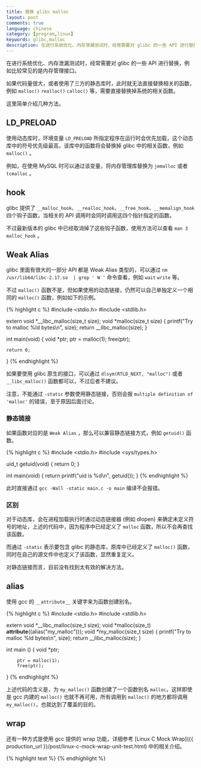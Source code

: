 ```yaml
---
title: 替换 glibc malloc
layout: post
comments: true
language: chinese
category: [program,linux]
keywords: glibc,malloc
description: 在进行系统优化、内存泄漏测试时，经常需要对 glibc 的一些 API 进行替换，例如内存管理的接口。 如果代码量很大，或者使用了三方的静态库时，此时就无法直接替换相关的函数，例如 `malloc()` `realloc()` `calloc()` 等，需要直接替换掉系统的相关函数。这里简单介绍几种方法。
---
```


在进行系统优化、内存泄漏测试时，经常需要对 glibc 的一些 API 进行替换，例如比较常见的是内存管理接口。

如果代码量很大，或者使用了三方的静态库时，此时就无法直接替换相关的函数，例如 `malloc()` `realloc()` `calloc()` 等，需要直接替换掉系统的相关函数。

这里简单介绍几种方法。

<!-- more -->

## LD_PRELOAD

使用动态库时，环境变量 `LD_PRELOAD` 所指定程序在运行时会优先加载，这个动态库中的符号优先级最高，该库中的函数将会替换掉 glibc 中的相关函数，例如 `malloc()` 。

例如，在使用 MySQL 时可以通过该变量，将内存管理库替换为 `jemalloc` 或者 `tcmalloc` 。

## hook

glibc 提供了 `__malloc_hook`、`__realloc_hook`、`__free_hook`、`__memalign_hook` 四个钩子函数，当相关的 API 调用时会同时调用这四个指针指定的函数。

不过最新版本的 glibc 中已经取消掉了这些钩子函数，使用方法可以查看 `man 3 malloc_hook` 。

## Weak Alias

glibc 里面有很大的一部分 API 都是 Weak Alias 类型的，可以通过 `nm /usr/lib64/libc-2.17.so  | grep ' W '` 命令查看，例如 `wait` `write` 等。

不过 `malloc()` 函数不是，但如果使用的动态链接，仍然可以自己单独定义一个相同的 `malloc()` 函数，例如如下的示例。

{% highlight c %}
#include <stdio.h>
#include <stdlib.h>

extern void *__libc_malloc(size_t size);
void *malloc(size_t size)
{
        printf("Try to malloc %ld bytes\n", size);
        return __libc_malloc(size);
}

int main(void)
{
        void *ptr;
        ptr = malloc(1);
        free(ptr);

	return 0;
}
{% endhighlight %}

如果要使用 glibc 原生的接口，可以通过 `dlsym(RTLD_NEXT, "malloc")` 或者 `__libc_malloc()` 函数都可以，不过后者不建议。

注意，不能通过 `-static` 参数使用静态链接，否则会报 `multiple definition of 'malloc'` 的错误，至于原因后面讨论。

### 静态链接

如果函数对应的是 `Weak Alias` ，那么可以兼容静态链接方式，例如 `getuid()` 函数。

{% highlight c %}
#include <stdio.h>
#include <sys/types.h>

uid_t getuid(void)
{
        return 0;
}

int main(void)
{
        return printf("uid is %d\n", getuid());
}
{% endhighlight %}

此时直接通过 `gcc -Wall -static main.c -o main` 编译不会报错。

### 区别

对于动态库，会在进程加载执行时通过动态链接器 (例如 dlopen) 来确定未定义符号的地址，上述的代码中，因为程序中已经定义了 `malloc` 函数，所以不会再查找该函数。

而通过 `-static` 表示要包含 glibc 的静态库，原库中已经定义了 `malloc()` 函数，同时在自己的源文件中也定义了该函数，显然重复定义。

对静态链接而言，目前没有找到太有效的解决方法。

## alias

使用 gcc 的 `__attribute__` 关键字来为函数创建别名。

{% highlight c %}
#include <stdio.h>
#include <stdlib.h>

extern void *__libc_malloc(size_t size);
void *malloc(size_t) __attribute__((alias("my_malloc")));
void *my_malloc(size_t size)
{
        printf("Try to malloc %ld bytes\n", size);
        return __libc_malloc(size);
}

int main ()
{
        void *ptr;

        ptr = malloc(1);
        free(ptr);
}
{% endhighlight %}

上述代码的含义是，为 `my_malloc()` 函数创建了一个函数别名 `malloc`，这样即使是 gcc 内建的 `malloc()` 也就不再可用，所有调用到 `malloc()` 的地方都将调用 `my_malloc()`，也就达到了覆盖的目的。

## wrap

还有一种方式是使用 gcc 提供的 wrap 功能，详细参考 [Linux C Mock Wrap]({{ production_url }}/post/linux-c-mock-wrap-unit-test.html) 中的相关介绍。

{% highlight text %}
{% endhighlight %}
